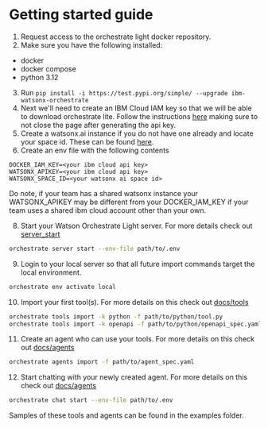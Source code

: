 # Getting started guide

1. Request access to the orchestrate light docker repository.
2. Make sure you have the following installed:
- docker
- docker compose
- python 3.12
3. Run `pip install -i https://test.pypi.org/simple/ --upgrade ibm-watsonx-orchestrate`
4. Next we'll need to create an IBM Cloud IAM key so that we will be able to download orchestrate lite. Follow the instructions [here](https://cloud.ibm.com/docs/account?topic=account-userapikey&interface=ui) making sure to not close the page after generating the api key.
5. Create a watsonx.ai instance if you do not have one already and locate your space id. These can be found [here](https://dataplatform.cloud.ibm.com/developer-access?context=wx).
6. Create an env file with the following contents
```env
DOCKER_IAM_KEY=<your ibm cloud api key>
WATSONX_APIKEY=<your ibm cloud api key>
WATSONX_SPACE_ID=<your watsonx ai space id>
```
Do note, if your team has a shared watsonx instance your WATSONX_APIKEY may be different from your DOCKER_IAM_KEY
if your team uses a shared ibm cloud account other than your own.

8. Start your Watson Orchestrate Light server. For more details check out [server_start](./1_server_start.md)

```bash
orchestrate server start --env-file path/to/.env
```
9. Login to your local server so that all future import commands target the local environment.
```bash
orchestrate env activate local
```
10. Import your first tool(s). For more details on this check out [docs/tools](./2_tools.md)
```bash
orchestrate tools import -k python -f path/to/python/tool.py
orchestrate tools import -k openapi -f path/to/python/openapi_spec.yaml
```
11. Create an agent who can use your tools. For more details on this check out [docs/agents](./2_agents.md)
```bash
orchestrate agents import -f path/to/agent_spec.yaml
```
12. Start chatting with your newly created agent. For more details on this check out [docs/agents](./2_agents.md)
```bash
orchestrate chat start --env-file path/to/.env
```

Samples of these tools and agents can be found in the examples folder.
